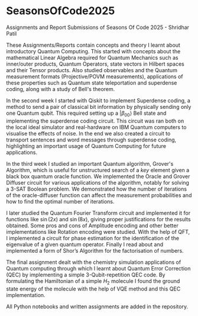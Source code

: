 # SeasonsOfCode2025
Assignments and Report Submissions of Seasons Of Code 2025 - Shridhar Patil

These Assignments/Reports contain concepts and theory I learnt about introductory Quantum Computing. This started with concepts about the mathematical Linear Algebra required for Quantum Mechanics such as inner/outer products, Quantum Operators, state vectors in Hilbert spaces and their Tensor products. Also studied observables and the Quantum measurement formats (Projective/POVM measurements), applications of these properties such as Quantum state teleportation and superdense coding, along with a study of Bell's theorem. 

In the second week I started with Qiskit to implement Superdense coding, a method to send a pair of classical bit information by physically sending only one Quantum qubit. This required setting up a $\vert \beta_{00} \rangle$ Bell state and implementing the superdense coding circuit. This circuit was ran both on the local ideal simulator and real-hardware on IBM Quantum computers to visualise the effects of noise. In the end we also created a circuit to transport sentences and word messages through superdense coding, highlighting an important usage of Quantum Computing for future applications. 

In the third week I studied an important Quantum algorithm, Grover's Algorithm, which is useful for unstructured search of a *key* element given a black box quantum oracle function. We implemented the Oracle and Grover Diffuser circuit for various applications of the algorithm, notably for solving a 3-SAT Boolean problem. We demonstrated how the number of iterations of the oracle-diffuser function can affect the measurement probabilities and how to find the optimal number of iterations.

I later studied the Quantum Fourier Transform circuit and implemented it for functions like $\sin(2x)$ and $\sin(8x)$, giving proper justifications for the results obtained. Some pros and cons of Amplitude encoding and other better implementations like Rotation encoding were studied. With the help of QFT, I implemented a circuit for phase estimation for the identification of the eigenvalue of a given quantum operator. Finally I read about and implemented a form of Shor’s Algorithm for the factorisation of numbers. 

The final assignment dealt with the chemistry simulation applications of Quantum computing through which I learnt about Quantum Error Correction (QEC) by implementing a simple 3-Qubit-repetition QEC code. By formulating the Hamiltonian of a simple $H_2$ molecule I found the ground state energy of the molecule with the help of VQE method and this QEC implementation. 

All Python notebooks and written assignments are added in the repository.
